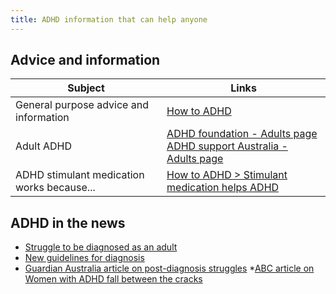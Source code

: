 ```yaml
---
title: ADHD information that can help anyone
---
```


## Advice and information

| Subject | Links |
|---|---|
| General purpose advice and information | [How to ADHD](https://www.youtube.com/@HowtoADHD) |
| Adult ADHD | [ADHD foundation - Adults page](https://adhdfoundation.org.au/adhd-adults)<br/>[ADHD support Australia - Adults page](https://www.adhdsupportaustralia.com.au/what-is-adhd/adult-adhd/) |
| ADHD stimulant medication works because... | [How to ADHD > Stimulant medication helps ADHD](https://www.youtube.com/watch?v=38qpm6VKBFc) |

## ADHD in the news

* [Struggle to be diagnosed as an adult](https://www.abc.net.au/everyday/struggle-to-get-adult-adhd-diagnosis/100292236)
* [New guidelines for diagnosis](https://aadpa.com.au/new-guidelines-aim-to-rectify-diagnosis-and-treatment-hurdles-for-adult-adhd-sufferers/)
* [Guardian Australia article on post-diagnosis struggles](https://www.theguardian.com/society/2022/oct/08/adult-adhd-diagnosis-youve-got-to-relook-at-your-entire-life)
*[ABC article on Women with ADHD fall between the cracks](https://www.abc.net.au/news/2022-02-18/adult-women-face-barriers-getting-adhd-diagnosis-treatment/100613218)
